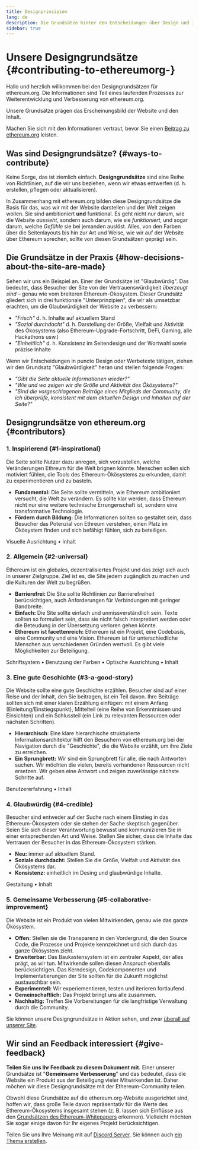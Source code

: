 ```yaml
---
title: Designprinzipien
lang: de
description: Die Grundsätze hinter den Entscheidungen über Design und Inhalt von ethereum.org
sidebar: true
---
```


# Unsere Designgrundsätze {#contributing-to-ethereumorg-}

<Emoji text=":wave:" size={1} /> Hallo und herzlich willkommen bei den Designgrundsätzen für ethereum.org. Die Informationen sind Teil eines laufenden Prozesses zur Weiterentwicklung und Verbesserung von ethereum.org.

Unsere Grundsätze prägen das Erscheinungsbild der Website und den Inhalt.

Machen Sie sich mit den Informationen vertraut, bevor Sie einen [Beitrag zu ethereum.org](/beitrag/) leisten.

## Was sind Designgrundsätze? {#ways-to-contribute}

Keine Sorge, das ist ziemlich einfach. **Designgrundsätze** sind eine Reihe von Richtlinien, auf die wir uns beziehen, wenn wir etwas entwerfen (d. h. erstellen, pflegen oder aktualisieren).

In Zusammenhang mit ethereum.org bilden diese Designgrundsätze die Basis für das, was wir mit der Website darstellen und der Welt zeigen wollen. Sie sind ambitioniert **und** funktional. Es geht nicht nur darum, wie die Website _aussieht_, sondern auch darum, wie sie _funktioniert_, und sogar darum, welche _Gefühle_ sie bei jemanden auslöst. Alles, von den Farben über die Seitenlayouts bis hin zur Art und Weise, wie wir auf der Website über Ethereum sprechen, sollte von diesen Grundsätzen geprägt sein.

## Die Grundsätze in der Praxis {#how-decisions-about-the-site-are-made}

Sehen wir uns ein Beispiel an. Einer der Grundsätze ist "Glaubwürdig". Das bedeutet, dass Besucher der Site von der Vertrauenswürdigkeit _überzeugt_ _sind_ – genau wie vom breiteren Ethereum-Ökosystem. Dieser Grundsätz gliedert sich in drei funktionale "Unterprinzipien", die wir als umsetzbar erachten, um die Glaubwürdigkeit der Website zu verbessern:

- _"Frisch"_ d. h. Inhalte auf aktuellem Stand
- _"Sozial durchdacht"_ d. h. Darstellung der Größe, Vielfalt und Aktivität des Ökosystems (also Ethereum-Upgrade-Fortschritt, DeFi, Gaming, alle Hackathons usw.)
- _"Einheitlich"_ d. h. Konsistenz im Seitendesign und der Wortwahl sowie präzise Inhalte

Wenn wir Entscheidungen in puncto Design oder Werbetexte tätigen, ziehen wir den Grundsatz "Glaubwürdigkeit" heran und stellen folgende Fragen:

- _"Gibt die Seite aktuelle Informationen wieder?"_
- _"Wie und wo zeigen wir die Größe und Aktivität des Ökösystems?"_
- _"Sind die vorgeschlagenen Beiträge eines Mitglieds der Community, die ich überprüfe, konsistent mit dem aktuellen Design und Inhalten auf der Seite?"_

## Designgrundsätze von ethereum.org {#contributors}

### 1. Inspirierend {#1-inspirational}

Die Seite sollte Nutzer dazu anregen, sich vorzustellen, welche Veränderungen Ethreum für die Welt brignen könnte. Menschen sollen sich motiviert fühlen, die Tools des Ethereum-Ökösystems zu erkunden, damit zu experimentieren und zu basteln.

- **Fundamental:** Die Seite sollte vermitteln, wie Ethereum ambitioniert versucht, die Welt zu verändern. Es sollte klar werden, dass Ethereum nicht nur eine weitere technische Errungenschaft ist, sondern eine transformative Technologie.
- **Fördern durch Bildung:** Die Informationen sollten so gestaltet sein, dass Besucher das Potenzial von Ethreum verstehen, einen Platz im Ökösystem finden und sich befähigt fühlen, sich zu beteiligen.

Visuelle Ausrichtung • Inhalt

### 2. Allgemein {#2-universal}

Ethereum ist ein globales, dezentralisiertes Projekt und das zeigt sich auch in unserer Zielgruppe. Ziel ist es, die Site jedem zugänglich zu machen und die Kulturen der Welt zu begrüßen.

- **Barrierefrei:** Die Site sollte Richtlinien zur Barrierefreiheit berücsichtigen, auch Anforderungen für Verbindungen mit geringer Bandbreite.
- **Einfach:** Die Site sollte einfach und unmissverständlich sein. Texte sollten so formuliert sein, dass sie nicht falsch interpretiert werden oder die Beteudung in der Übersetzung verloren gehen könnte.
- **Ethereum ist facettenreich:** Ethereum ist ein Projekt, eine Codebasis, eine Community und eine Vision. Ethereum ist für unterschiedliche Menschen aus verschiedenen Gründen wertvoll. Es gibt viele Möglichkeiten zur Beteiligung.

Schriftsystem • Benutzung der Farben • Optische Ausrichtung • Inhalt

### 3. Eine gute Geschichte {#3-a-good-story}

Die Website sollte eine gute Geschichte erzählen. Besucher sind auf einer Reise und der Inhalt, den Sie beitragen, ist ein Teil davon. Ihre Beiträge sollten sich mit einer klaren Erzählung einfügen: mit einem Anfang (Einleitung/Einstiegspunkt), Mittelteil (eine Reihe von Erkenntnissen und Einsichten) und ein Schlussteil (ein Link zu relevanten Ressourcen oder nächsten Schritten).

- **Hierarchisch**: Eine klare hierarchische strukturierte Informationsarchitektur hilft den Besuchern von ethereum.org bei der Navigation durch die "Geschichte", die die Website erzählt, um ihre Ziele zu erreichen.
- **Ein Sprungbrett:** Wir sind ein Sprungbrett für alle, die nach Antworten suchen. Wir möchten die vielen, bereits vorhandenen Ressourcen nicht ersetzen. Wir geben eine Antwort und zeigen zuverlässige nächste Schritte auf.

Benutzererfahrung • Inhalt

### 4. Glaubwürdig {#4-credible}

Besucher sind entweder auf der Suche nach einem Einstieg in das Ethereum-Ökosystem oder sie stehen der Sache skeptisch gegenüber. Seien Sie sich dieser Verantwortung bewusst und kommunizieren Sie in einer entsprechenden Art und Weise. Stellen Sie sicher, dass die Inhalte das Vertrauen der Besucher in das Ethereum-Ökosystem stärken.

- **Neu:** immer auf aktuellem Stand.
- **Soziale durchdacht:** Stellen Sie die Größe, Vielfalt und Aktivität des Ökösystems dar.
- **Konsistenz:** einheitlich im Desing und glaubwürdige Inhalte.

Gestaltung • Inhalt

### 5. Gemeinsame Verbesserung {#5-collaborative-improvement}

Die Website ist ein Produkt von vielen Mitwirkenden, genau wie das ganze Ökösystem.

- **Offen:** Stellen sie die Transparenz in den Vordergrund, die den Source Code, die Prozesse und Projekte kennzeichnet und sich durch das ganze Ökösystem zieht.
- **Erweiterbar:** Das Baukastensystem ist ein zentraler Aspekt, der alles prägt, as wir tun. Mitwirkende sollen diesen Anspruch ebenfalls berücksichtigen. Das Kerndesign, Codekomponenten und Implementatierungen der Site sollten für die Zukunft möglichst austauschbar sein.
- **Experimentell:** Wir experiementieren, testen und iterieren fortlaufend.
- **Gemeinschaftlich:** Das Projekt bringt uns alle zusammen.
- **Nachhaltig:** Treffen Sie Vorbereitungen für die langfristige Verwaltung durch die Community.

Sie können unsere Designgrundsätze in Aktion sehen, und zwar [überall auf unserer Site](/).

## Wir sind an Feedback interessiert {#give-feedback}

**Teilen Sie uns Ihr Feedback zu diesem Dokument mit.** Einer unserer Grundsätze ist "**Gemeinsame Verbesserung**" und das bedeutet, dass die Website ein Produkt aus der Beteiligung vieler Mitwirkenden ist. Daher möchen wir diese Designgrundsätze mit der Ethereum-Community teilen.

Obwohl diese Grundsätze auf die ethereum.org-Website ausgerichtet sind, hoffen wir, dass große Teile davon repräsentativ für die Werte des Ethereum-Ökosystems insgesamt stehen (z. B. lassen sich Einflüsse aus den [Grundsätzen des Ethereum-Whitepapers](https://github.com/ethereum/wiki/wiki/White-Paper#philosophy) erkennen). Vielleicht möchten Sie sogar einige davon für Ihr eigenes Projekt berücksichtigen.

Teilen Sie uns Ihre Meinung mit auf [Discord Server](https://discord.gg/CetY6Y4). Sie können auch [ein Thema erstellen](<(https://github.com/ethereum/ethereum-org-website/issues/new?assignees=&labels=Type%3A+Feature&template=feature_request.md&title=)>).
